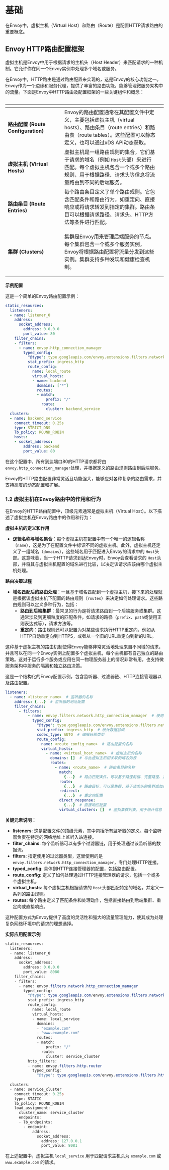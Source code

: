 # 基础

在Envoy中，虚拟主机（Virtual Host）和路由（Route）是配置HTTP请求路由的重要概念。

## Envoy HTTP路由配置框架

虚拟主机是Envoy中用于根据请求的主机头（Host Header）来匹配请求的一种机制。它允许你在同一个Envoy实例中处理多个域名或服务。

在Envoy中，HTTP路由是通过路由配置来实现的，这是Envoy的核心功能之一。Envoy作为一个边缘和服务代理，提供了丰富的路由功能，能够管理微服务架构中的流量。下面是Envoy中HTTP路由及配置框架的一些关键组件和概念：

<figure><img src="../../../.gitbook/assets/image (2).png" alt=""><figcaption></figcaption></figure>

<table data-header-hidden><thead><tr><th width="164"></th><th></th><th data-hidden></th></tr></thead><tbody><tr><td><strong>路由配置 (Route Configuration)</strong></td><td>Envoy的路由配置通常在其配置文件中定义，主要包括虚拟主机（virtual hosts）、路由条目（route entries）和路由表（route tables）。这些配置可以静态定义，也可以通过xDS API动态获取。</td><td></td></tr><tr><td><strong>虚拟主机 (Virtual Hosts)</strong></td><td>虚拟主机是一组路由规则的集合，它们基于请求的域名（例如 <code>Host</code>头部）来进行匹配。每个虚拟主机包含一个或多个路由规则，用于根据路径、请求头等信息将流量路由到不同的后端服务。</td><td></td></tr><tr><td><strong>路由条目 (Route Entries)</strong></td><td>每个路由条目定义了单个路由规则。它包含匹配条件和路由行为，如重定向、直接响应或将请求转发到指定的集群。路由条目可以根据请求路径、请求头、HTTP方法等条件进行匹配。</td><td></td></tr><tr><td><strong>集群 (Clusters)</strong></td><td><p></p><p>集群是Envoy用来管理后端服务的节点。每个集群包含一个或多个服务实例，Envoy将根据路由配置将流量分发到这些实例。集群支持多种发现和健康检查机制。</p></td><td></td></tr></tbody></table>



**示例配置**

这是一个简单的Envoy路由配置示例：

```yaml
static_resources:
  listeners:
  - name: listener_0
    address:
      socket_address:
        address: 0.0.0.0
        port_value: 80
    filter_chains:
    - filters:
      - name: envoy.http_connection_manager
        typed_config:
          "@type": type.googleapis.com/envoy.extensions.filters.network.http_connection_manager.v3.HttpConnectionManager
          stat_prefix: ingress_http
          route_config:
            name: local_route
            virtual_hosts:
            - name: backend
              domains: ["*"]
              routes:
              - match:
                  prefix: "/"
                route:
                  cluster: backend_service
  clusters:
  - name: backend_service
    connect_timeout: 0.25s
    type: STRICT_DNS
    lb_policy: ROUND_ROBIN
    hosts:
    - socket_address:
        address: backend
        port_value: 80
```

在这个配置中，所有到达端口80的HTTP请求都将由 `envoy.http_connection_manager`处理，并根据定义的路由规则路由到后端服务。

Envoy的HTTP路由配置非常灵活且功能强大，能够应对各种复杂的路由需求，并支持高度的动态配置和扩展。

### 1.2 虚拟主机在Envoy路由中的作用和行为 <a href="#id-12-xu-ni-zhu-ji-zai-envoy-lu-you-zhong-de-zuo-yong-he-xing-wei-19" id="id-12-xu-ni-zhu-ji-zai-envoy-lu-you-zhong-de-zuo-yong-he-xing-wei-19"></a>

在Envoy的HTTP路由配置中，顶级元素通常是虚拟主机（Virtual Host）。以下描述了虚拟主机在Envoy路由中的作用和行为：

**虚拟主机的定义和作用**

* **逻辑名称与域名集合**：每个虚拟主机在配置中有一个唯一的逻辑名称（`name`），这是为了在配置文件中标识不同的虚拟主机。此外，虚拟主机还定义了一组域名（`domains`），这些域名用于匹配进入Envoy的请求中的 `Host`头部。这意味着，当一个HTTP请求到达Envoy时，Envoy会查看请求的 `Host`头部，并将其与虚拟主机配置的域名进行比较，以决定该请求应该由哪个虚拟主机处理。

**路由决策过程**

* **域名匹配后的路由处理**：一旦基于域名匹配到一个虚拟主机，接下来的处理就是根据该虚拟主机下配置的路由规则（`routes`）来决定如何处理请求。这些路由规则可以定义多种行为，包括：
  * **路由到后端集群**：最常见的行为是将请求路由到一个后端服务或集群。这通常涉及到更细粒度的匹配条件，如请求的路径（`prefix`、`path`或使用正则表达式等），请求方法等。
  * **重定向**：路由规则还可以配置为对某些请求执行HTTP重定向，例如从HTTP自动重定向到HTTPS，或者从一个旧的URL重定向到新的URL。

这种基于虚拟主机的路由机制使得Envoy能够非常灵活地处理来自不同域的请求，并且可以在同一个Envoy实例上配置多个虚拟主机，每个主机都有自己独立的路由策略。这对于运行多个服务或应用在同一物理服务器上的情况非常有用，也支持微服务架构中服务的隔离和独立路由决策。

这是一个结构化的Envoy配置示例，包含监听器、过滤器链、HTTP连接管理器以及路由配置。

```yaml
listeners:
  - name: <listener_name>  # 监听器的名称
    address: {...}  # 监听器的地址配置
    filter_chains:
      - filters:
          - name: envoy.filters.network.http_connection_manager  # 使用的过滤器名称
            typed_config:
              "@type": type.googleapis.com/envoy.extensions.filters.network.http_connection_manager.v3.HttpConnectionManager
              stat_prefix: ingress_http  # 统计数据前缀
              codec_type: AUTO  # 编解码器类型
              route_config:
                name: <route_config_name>  # 路由配置的名称
                virtual_hosts:
                  - name: <virtual_host_name>  # 虚拟主机的名称
                    domains: []  # 与此虚拟主机相关联的域名列表
                    routes:
                      - name: <route_name>  # 路由条目的名称
                        match: 
                          {...}  # 路由匹配条件，可以基于路径前缀、完整路径、正则表达式或连接匹配器
                        route:
                          {...}  # 路由目标，可以是集群、基于请求头的集群或加权集群
                        redirect:
                          {...}  # 重定向配置
                        direct_response:
                          {...}  # 直接响应配置
                        virtual_clusters: []  # 虚拟集群列表，用于统计信息
```

**关键元素说明：**

* **listeners**: 这是配置文件的顶级元素，其中包括所有监听器的定义。每个监听器负责在特定的网络地址上监听入站连接。
* **filter\_chains**: 每个监听器可以有多个过滤器链，用于处理通过该监听器的数据流。
* **filters**: 指定使用的过滤器类型，这里使用的是 `envoy.filters.network.http_connection_manager`，专门处理HTTP连接。
* **typed\_config**: 具体到HTTP连接管理器的配置，包括路由配置。
* **route\_config**: 定义了如何处理通过HTTP连接管理器的请求，包括一个或多个虚拟主机。
* **virtual\_hosts**: 每个虚拟主机根据请求的 `Host`头部匹配特定的域名，并定义一系列的路由规则。
* **routes**: 每个路由定义了匹配条件和处理动作，包括直接路由到后端集群、重定向或直接响应。

这种配置方式为Envoy提供了高度的灵活性和强大的流量管理能力，使其成为处理复杂网络环境中的请求的理想选择。

**实际应用配置示例**

```powershell
static_resources:
  listeners:
  - name: listener_0
    address:
      socket_address:
        address: 0.0.0.0
        port_value: 8080
    filter_chains:
    - filters:
      - name: envoy.filters.network.http_connection_manager
        typed_config:
          "@type": type.googleapis.com/envoy.extensions.filters.network.http_connection_manager.v3.HttpConnectionManager
          stat_prefix: ingress_http
          route_config:
            name: local_route
            virtual_hosts:
            - name: local_service
              domains:
              - "example.com"
              - "www.example.com"
              routes:
              - match:
                  prefix: "/"
                route:
                  cluster: service_cluster
          http_filters:
          - name: envoy.filters.http.router
            typed_config:
              "@type": type.googleapis.com/envoy.extensions.filters.http.router.v3.Router
        
  clusters:
  - name: service_cluster
    connect_timeout: 0.25s
    type: STATIC
    lb_policy: ROUND_ROBIN
    load_assignment:
      cluster_name: service_cluster
      endpoints:
      - lb_endpoints:
        - endpoint:
            address:
              socket_address:
                address: 127.0.0.1
                port_value: 8081
```

在上述配置中，虚拟主机 `local_service` 用于匹配请求主机头为 `example.com` 或 `www.example.com` 的请求。







